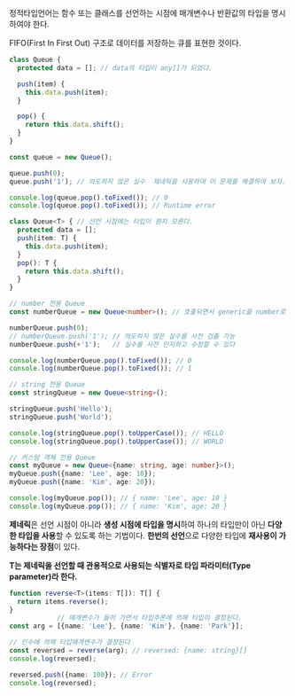 정적타입언어는 함수 또는 클래스를 선언하는 시점에 매개변수나 반환값의 타입을 명시하여야 한다.

 FIFO(First In First Out) 구조로 데이터를 저장하는 큐를 표현한 것이다.

```typescript
class Queue {
  protected data = []; // data의 타입이 any[]가 되었다.

  push(item) {
    this.data.push(item);
  }

  pop() {
    return this.data.shift();
  }
}

const queue = new Queue();

queue.push(0);
queue.push('1'); // 의도하지 않은 실수  제네릭을 사용하여 이 문제를 해결하여 보자.

console.log(queue.pop().toFixed()); // 0
console.log(queue.pop().toFixed()); // Runtime error
```



```typescript
class Queue<T> { // 선언 시점에는 타입이 뭔지 모른다.
  protected data = [];
  push(item: T) {
    this.data.push(item);
  }
  pop(): T {
    return this.data.shift();
  }
}

// number 전용 Queue
const numberQueue = new Queue<number>(); // 호출되면서 generic을 number로 줌.

numberQueue.push(0);
// numberQueue.push('1'); // 의도하지 않은 실수를 사전 검출 가능
numberQueue.push(+'1');   // 실수를 사전 인지하고 수정할 수 있다

console.log(numberQueue.pop().toFixed()); // 0
console.log(numberQueue.pop().toFixed()); // 1

// string 전용 Queue
const stringQueue = new Queue<string>();

stringQueue.push('Hello');
stringQueue.push('World');

console.log(stringQueue.pop().toUpperCase()); // HELLO
console.log(stringQueue.pop().toUpperCase()); // WORLD

// 커스텀 객체 전용 Queue
const myQueue = new Queue<{name: string, age: number}>();
myQueue.push({name: 'Lee', age: 10});
myQueue.push({name: 'Kim', age: 20});

console.log(myQueue.pop()); // { name: 'Lee', age: 10 }
console.log(myQueue.pop()); // { name: 'Kim', age: 20 }
```

**제네릭**은 선언 시점이 아니라 **생성 시점에 타입을 명시**하여 하나의 타입만이 아닌 **다양한 타입을 사용**할 수 있도록 하는 기법이다. **한번의 선언**으로 다양한 타입에 **재사용이 가능하다는 장점**이 있다.

**T는 제네릭을 선언할 때 관용적으로 사용되는 식별자로 타입 파라미터(Type parameter)라 한다.**



```typescript
function reverse<T>(items: T[]): T[] {
  return items.reverse();
}
			// 매개변수가 들어 가면서 타입추론에 의해 타입이 결정된다.
const arg = [{name: 'Lee'}, {name: 'Kim'}, {name: 'Park'}];

// 인수에 의해 타입매개변수가 결정된다
const reversed = reverse(arg); // reversed: {name: string}[]
console.log(reversed);

reversed.push({name: 100}); // Error
console.log(reversed);
```

